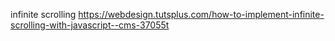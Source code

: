 infinite scrolling
https://webdesign.tutsplus.com/how-to-implement-infinite-scrolling-with-javascript--cms-37055t

